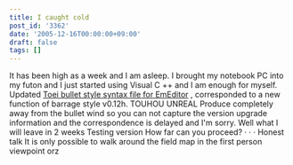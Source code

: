 ```yaml
---
title: I caught cold
post_id: '3362'
date: '2005-12-16T00:00:00+09:00'
draft: false
tags: []
---
```


It has been high as a week and I am asleep. I brought my notebook PC into my futon and I just started using Visual C ++ and I am enough for myself. Updated [Toei bullet style syntax file for EmEditor](/emeditor-danmakufu) , corresponded to a new function of barrage style v0.12h. TOUHOU UNREAL Produce completely away from the bullet wind so you can not capture the version upgrade information and the correspondence is delayed and I'm sorry. Well what I will leave in 2 weeks Testing version How far can you proceed? · · · Honest talk It is only possible to walk around the field map in the first person viewpoint orz